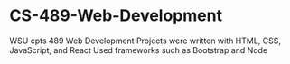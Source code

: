 # CS-489-Web-Development
WSU cpts 489 Web Development
Projects were written with HTML, CSS, JavaScript, and React 
Used frameworks such as Bootstrap and Node
